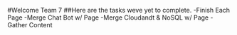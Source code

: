 #Welcome Team 7
##Here are the tasks weve yet to complete.
-Finish Each Page
-Merge Chat Bot w/ Page
-Merge Cloudandt & NoSQL w/ Page
-Gather Content
